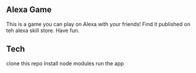 Alexa Game
----------

This is a game you can play on Alexa with your friends!  Find it published on teh alexa skill store.  Have fun.

Tech
-----

clone this repo
install node modules
run the app
